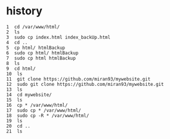# history
    1  cd /var/www/html/
    2  ls
    3  sudo cp index.html index_backUp.html
    4  cd ..
    5  cp html/ htmlBackup
    6  sudo cp html/ htmlBackup
    7  sudo cp html htmlBackup
    8  ls
    9  cd html/
    10  ls
    11  git clone https://github.com/miran93/mywebsite.git
    12  sudo git clone https://github.com/miran93/mywebsite.git
    13  ls
    14  cd mywebsite/
    15  ls
    16  cp * /var/www/html/
    17  sudo cp * /var/www/html/
    18  sudo cp -R * /var/www/html/
    19  ls
    20  cd ..
    21  ls

